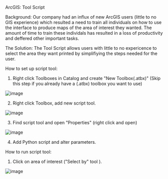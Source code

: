 ArcGIS: Tool Script

Background:
Our company had an influx of new ArcGIS users (little to no GIS experience) which resulted a need to train all individuals on how to use the interface to produce maps of the area of interest they wanted. The amount of time to train these individals has resulted in a loss of productivity and deffered other important tasks.
 

The Solution:
The Tool Script allows users with little to no expericence to select the area they want printed by simplifiying the steps needed for the user.

How to set up script tool:
1) Right click Toolboxes in Catalog and create "New Toolbox(.atbx)" (Skip this step if you already have a (.atbx) toolbox you want to use)

![image](https://user-images.githubusercontent.com/79226456/215905039-bc0444f4-3ae2-4a6e-8d19-cec9be98a5c0.png)

2) Right click Toolbox, add new script tool.

![image](https://user-images.githubusercontent.com/79226456/215905372-72f8d2ca-724e-4498-8b45-566e4e40d05b.png)

3) Find script tool and open "Properties" (right click and open)

![image](https://user-images.githubusercontent.com/79226456/215906189-fc154fcc-7256-4615-aadc-fba03d8541ac.png)

4) Add Python script and alter parameters.




How to run script tool:
1) Click on area of interest ("Select by" tool ).

![image](https://user-images.githubusercontent.com/79226456/215903252-f41f0d24-6f23-4719-8f38-d786e70e2172.png)


